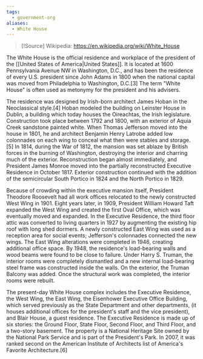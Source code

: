 ```yaml
---
tags:
  - government-org
aliases:
  - White House
---
```

>[!Source]
>Wikipedia: https://en.wikipedia.org/wiki/White_House


The White House is the official residence and workplace of the president of the [[United States of America|United States]]. It is located at 1600 Pennsylvania Avenue NW in Washington, D.C., and has been the residence of every U.S. president since John Adams in 1800 when the national capital was moved from Philadelphia to Washington, D.C.[3] The term "White House" is often used as metonymy for the president and his advisers.

The residence was designed by Irish-born architect James Hoban in the Neoclassical style.[4] Hoban modeled the building on Leinster House in Dublin, a building which today houses the Oireachtas, the Irish legislature. Construction took place between 1792 and 1800, with an exterior of Aquia Creek sandstone painted white. When Thomas Jefferson moved into the house in 1801, he and architect Benjamin Henry Latrobe added low colonnades on each wing to conceal what then were stables and storage.[5] In 1814, during the War of 1812, the mansion was set ablaze by British forces in the burning of Washington, destroying the interior and charring much of the exterior. Reconstruction began almost immediately, and President James Monroe moved into the partially reconstructed Executive Residence in October 1817. Exterior construction continued with the addition of the semicircular South Portico in 1824 and the North Portico in 1829.

Because of crowding within the executive mansion itself, President Theodore Roosevelt had all work offices relocated to the newly constructed West Wing in 1901. Eight years later, in 1909, President William Howard Taft expanded the West Wing and created the first Oval Office, which was eventually moved and expanded. In the Executive Residence, the third floor attic was converted to living quarters in 1927 by augmenting the existing hip roof with long shed dormers. A newly constructed East Wing was used as a reception area for social events; Jefferson's colonnades connected the new wings. The East Wing alterations were completed in 1946, creating additional office space. By 1948, the residence's load-bearing walls and wood beams were found to be close to failure. Under Harry S. Truman, the interior rooms were completely dismantled and a new internal load-bearing steel frame was constructed inside the walls. On the exterior, the Truman Balcony was added. Once the structural work was completed, the interior rooms were rebuilt.

The present-day White House complex includes the Executive Residence, the West Wing, the East Wing, the Eisenhower Executive Office Building, which served previously as the State Department and other departments, (it houses additional offices for the president's staff and the vice president), and Blair House, a guest residence. The Executive Residence is made up of six stories: the Ground Floor, State Floor, Second Floor, and Third Floor, and a two-story basement. The property is a National Heritage Site owned by the National Park Service and is part of the President's Park. In 2007, it was ranked second on the American Institute of Architects list of America's Favorite Architecture.[6] 